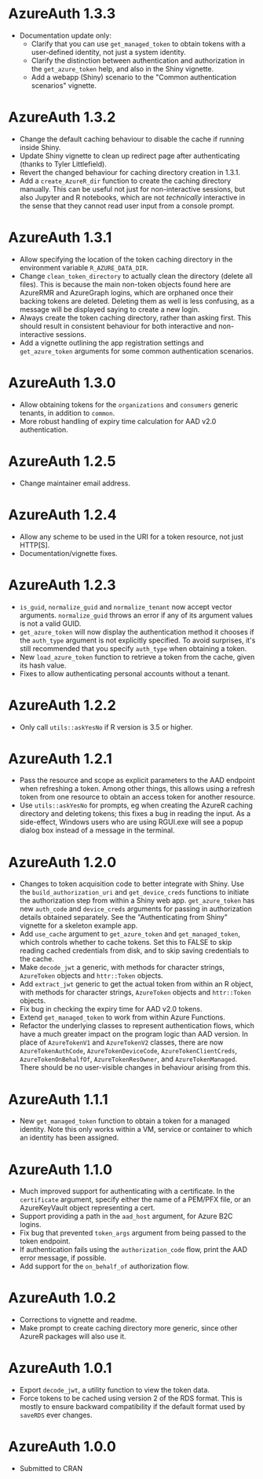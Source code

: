 # AzureAuth 1.3.3

- Documentation update only:
  - Clarify that you can use `get_managed_token` to obtain tokens with a user-defined identity, not just a system identity.
  - Clarify the distinction between authentication and authorization in the `get_azure_token` help, and also in the Shiny vignette.
  - Add a webapp (Shiny) scenario to the "Common authentication scenarios" vignette.

# AzureAuth 1.3.2

- Change the default caching behaviour to disable the cache if running inside Shiny.
- Update Shiny vignette to clean up redirect page after authenticating (thanks to Tyler Littlefield).
- Revert the changed behaviour for caching directory creation in 1.3.1.
- Add a `create_AzureR_dir` function to create the caching directory manually. This can be useful not just for non-interactive sessions, but also Jupyter and R notebooks, which are not _technically_ interactive in the sense that they cannot read user input from a console prompt.

# AzureAuth 1.3.1

- Allow specifying the location of the token caching directory in the environment variable `R_AZURE_DATA_DIR`.
- Change `clean_token_directory` to actually clean the directory (delete all files). This is because the main non-token objects found here are AzureRMR and AzureGraph logins, which are orphaned once their backing tokens are deleted. Deleting them as well is less confusing, as a message will be displayed saying to create a new login.
- Always create the token caching directory, rather than asking first. This should result in consistent behaviour for both interactive and non-interactive sessions.
- Add a vignette outlining the app registration settings and `get_azure_token` arguments for some common authentication scenarios.

# AzureAuth 1.3.0

- Allow obtaining tokens for the `organizations` and `consumers` generic tenants, in addition to `common`.
- More robust handling of expiry time calculation for AAD v2.0 authentication.

# AzureAuth 1.2.5

- Change maintainer email address.

# AzureAuth 1.2.4

- Allow any scheme to be used in the URI for a token resource, not just HTTP\[S\].
- Documentation/vignette fixes.

# AzureAuth 1.2.3

* `is_guid`, `normalize_guid` and `normalize_tenant` now accept vector arguments. `normalize_guid` throws an error if any of its argument values is not a valid GUID.
* `get_azure_token` will now display the authentication method it chooses if the `auth_type` argument is not explicitly specified. To avoid surprises, it's still recommended that you specify `auth_type` when obtaining a token.
* New `load_azure_token` function to retrieve a token from the cache, given its hash value.
* Fixes to allow authenticating personal accounts without a tenant.

# AzureAuth 1.2.2

* Only call `utils::askYesNo` if R version is 3.5 or higher.

# AzureAuth 1.2.1

* Pass the resource and scope as explicit parameters to the AAD endpoint when refreshing a token. Among other things, this allows using a refresh token from one resource to obtain an access token for another resource.
* Use `utils::askYesNo` for prompts, eg when creating the AzureR caching directory and deleting tokens; this fixes a bug in reading the input. As a side-effect, Windows users who are using RGUI.exe will see a popup dialog box instead of a message in the terminal.

# AzureAuth 1.2.0

* Changes to token acquisition code to better integrate with Shiny. Use the `build_authorization_uri` and `get_device_creds` functions to initiate the authorization step from within a Shiny web app. `get_azure_token` has new `auth_code` and `device_creds` arguments for passing in authorization details obtained separately. See the "Authenticating from Shiny" vignette for a skeleton example app.
* Add `use_cache` argument to `get_azure_token` and `get_managed_token`, which controls whether to cache tokens. Set this to FALSE to skip reading cached credentials from disk, and to skip saving credentials to the cache.
* Make `decode_jwt` a generic, with methods for character strings, `AzureToken` objects and `httr::Token` objects.
* Add `extract_jwt` generic to get the actual token from within an R object, with methods for character strings, `AzureToken` objects and `httr::Token` objects.
* Fix bug in checking the expiry time for AAD v2.0 tokens.
* Extend `get_managed_token` to work from within Azure Functions.
* Refactor the underlying classes to represent authentication flows, which have a much greater impact on the program logic than AAD version. In place of `AzureTokenV1` and `AzureTokenV2` classes, there are now `AzureTokenAuthCode`, `AzureTokenDeviceCode`, `AzureTokenClientCreds`, `AzureTokenOnBehalfOf`, `AzureTokenResOwner`, and `AzureTokenManaged`. There should be no user-visible changes in behaviour arising from this.

# AzureAuth 1.1.1

* New `get_managed_token` function to obtain a token for a managed identity. Note this only works within a VM, service or container to which an identity has been assigned.

# AzureAuth 1.1.0

* Much improved support for authenticating with a certificate. In the `certificate` argument, specify either the name of a PEM/PFX file, or an AzureKeyVault object representing a cert.
* Support providing a path in the `aad_host` argument, for Azure B2C logins.
* Fix bug that prevented `token_args` argument from being passed to the token endpoint.
* If authentication fails using the `authorization_code` flow, print the AAD error message, if possible.
* Add support for the `on_behalf_of` authorization flow.

# AzureAuth 1.0.2

* Corrections to vignette and readme.
* Make prompt to create caching directory more generic, since other AzureR packages will also use it.

# AzureAuth 1.0.1

* Export `decode_jwt`, a utility function to view the token data.
* Force tokens to be cached using version 2 of the RDS format. This is mostly to ensure backward compatibility if the default format used by `saveRDS` ever changes.

# AzureAuth 1.0.0

* Submitted to CRAN
